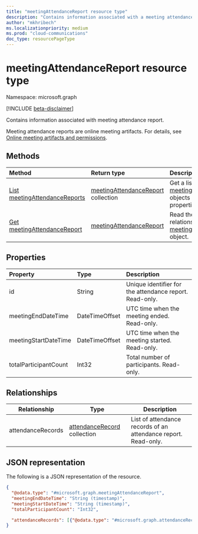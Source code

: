 ```yaml
---
title: "meetingAttendanceReport resource type"
description: "Contains information associated with a meeting attendance report."
author: "mkhribech"
ms.localizationpriority: medium
ms.prod: "cloud-communications"
doc_type: resourcePageType
---
```


# meetingAttendanceReport resource type

Namespace: microsoft.graph

[!INCLUDE [beta-disclaimer](../../includes/beta-disclaimer.md)]

Contains information associated with meeting attendance report.

Meeting attendance reports are online meeting artifacts. For details, see [Online meeting artifacts and permissions](/graph/cloud-communications-online-meeting-artifacts).

## Methods

|Method|Return type|Description|
|:---|:---|:---|
|[List meetingAttendanceReports](../api/meetingattendancereport-list.md)|[meetingAttendanceReport](../resources/meetingattendancereport.md) collection|Get a list of  [meetingAttendanceReport](../resources/meetingattendancereport.md) objects and their properties.|
|[Get meetingAttendanceReport](../api/meetingattendancereport-get.md)|[meetingAttendanceReport](../resources/meetingattendancereport.md)|Read the properties and relationships of a [meetingAttendanceReport](../resources/meetingattendancereport.md) object.|

## Properties

| Property              | Type                                               | Description                     |
|:----------------------|:---------------------------------------------------|:--------------------------------|
| id                    | String   | Unique identifier for the attendance report. Read-only. |
| meetingEndDateTime    | DateTimeOffset | UTC time when the meeting ended. Read-only.   |
| meetingStartDateTime  | DateTimeOffset | UTC time when the meeting started. Read-only.   |
| totalParticipantCount | Int32 | Total number of participants. Read-only.  |

## Relationships

| Relationship | Type | Description |
| ------------ | ---- | ----------- |
| attendanceRecords | [attendanceRecord](attendanceRecord.md) collection | List of attendance records of an attendance report. Read-only. |

## JSON representation

The following is a JSON representation of the resource.

<!-- {
  "blockType": "resource",
  "optionalProperties": [

  ],
  "@odata.type": "microsoft.graph.meetingAttendanceReport"
}-->

```json
{
  "@odata.type": "#microsoft.graph.meetingAttendanceReport",
  "meetingEndDateTime": "String (timestamp)",
  "meetingStartDateTime": "String (timestamp)",
  "totalParticipantCount": "Int32",

  "attendanceRecords": [{"@odata.type": "#microsoft.graph.attendanceRecord"}]
}
```
